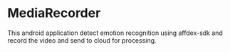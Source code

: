 # MediaRecorder
This android application detect emotion recognition using affdex-sdk and record the video and send to cloud for processing.
